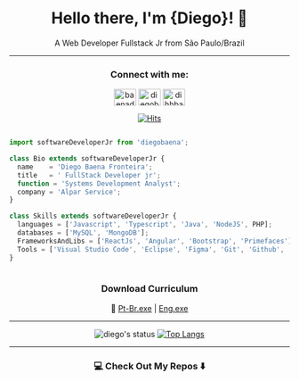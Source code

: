 <div align="center">

# Hello there, I'm {Diego}! 👋 
A Web Developer Fullstack Jr from São Paulo/Brazil

</div>

---
  
  
<h3 align="center">Connect with me:</h3>
<p align="center">
<a href="https://twitter.com/baenadih" target="blank"><img align="center" src="https://cdn.jsdelivr.net/npm/simple-icons@3.0.1/icons/twitter.svg" alt="baenadih" height="30" width="40" /></a>
<a href="https://linkedin.com/in/diegobaena" target="blank"><img align="center" src="https://cdn.jsdelivr.net/npm/simple-icons@3.0.1/icons/linkedin.svg" alt="diegobaena" height="30" width="40" /></a>
<a href="https://instagram.com/dihhbaena" target="blank"><img align="center" src="https://cdn.jsdelivr.net/npm/simple-icons@3.0.1/icons/instagram.svg" alt="dihhbaena" height="30" width="40" /></a>
</p>


<div align="center">


[![Hits](https://hits.seeyoufarm.com/api/count/incr/badge.svg?url=https%3A%2F%2Fgithub.com%2Fdiegobaena89&count_bg=%233D76C8&title_bg=%23555555&icon=&icon_color=%23E7E7E7&title=visits&edge_flat=false)](https://hits.seeyoufarm.com)


</div>

```javascript

import softwareDeveloperJr from 'diegobaena';

class Bio extends softwareDeveloperJr {
  name    = 'Diego Baena Fronteira';
  title   = ' FullStack Developer jr';
  function = 'Systems Development Analyst';
  company = 'Alpar Service';
}

class Skills extends softwareDeveloperJr {
  languages = ['Javascript', 'Typescript', 'Java', 'NodeJS', PHP];
  databases = ['MySQL', 'MongoDB'];
  FrameworksAndLibs = ['ReactJs', 'Angular', 'Bootstrap', 'Primefaces'];
  Tools = ['Visual Studio Code', 'Eclipse', 'Figma', 'Git', 'Github', 'Npm', 'Semantic UI'];
}
  


```
<div align="center">

  ### **Download Curriculum**
  🔽  [Pt-Br.exe](https://drive.google.com/file/d/18iIRAZo_kw4X0bsv9sC-GrovtkVA1wKa/view?usp=sharing) |  [Eng.exe](https://drive.google.com/file/d/1O931vnfxBk7fN6pvAPZaSda4PE742ifq/view?usp=sharing) 


</div>


---
<div align="center">


![diego's status](https://github-readme-stats.vercel.app/api?username=diegobaena89&&theme=dark&show_show_icons=true) [![Top Langs](https://github-readme-stats.vercel.app/api/top-langs/?username=diegobaena89&langs_count=7&hide=html&theme=dark&layout=compact)](https://github.com/diegobaena89/github-readme-stats)


</div>

---

### <div align="center"> 💻 Check Out My Repos ⬇️ </div>
